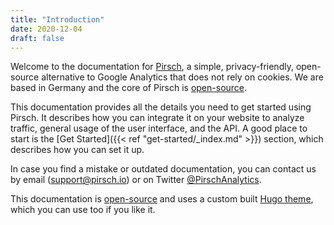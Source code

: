 ```yaml
---
title: "Introduction"
date: 2020-12-04
draft: false
---
```


Welcome to the documentation for [Pirsch](https://pirsch.io/), a simple, privacy-friendly, open-source alternative to Google Analytics that does not rely on cookies. We are based in Germany and the core of Pirsch is [open-source](https://github.com/pirsch-analytics/pirsch).

This documentation provides all the details you need to get started using Pirsch. It describes how you can integrate it on your website to analyze traffic, general usage of the user interface, and the API. A good place to start is the [Get Started]({{<  ref "get-started/_index.md"  >}}) section, which describes how you can set it up.

In case you find a mistake or outdated documentation, you can contact us by email ([support@pirsch.io](mailto:support@pirsch.io)) or on Twitter [@PirschAnalytics](https://twitter.com/PirschAnalytics).

This documentation is [open-source](https://github.com/pirsch-analytics/docs) and uses a custom built [Hugo theme](https://github.com/pirsch-analytics/seeker), which you can use too if you like it.
